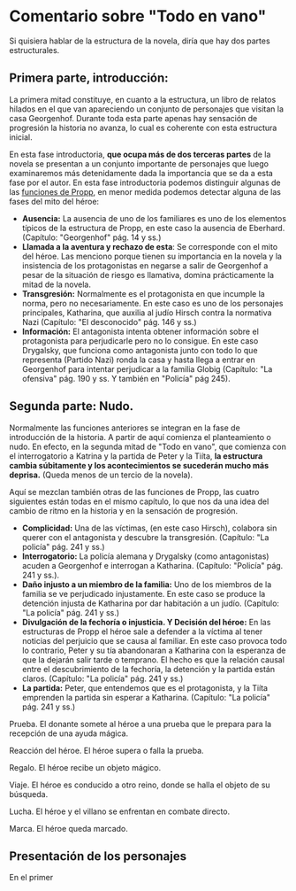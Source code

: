 # Comentario sobre "Todo en vano"

Si quisiera hablar de la estructura de la novela, diría que hay dos partes estructurales.

## Primera parte, introducción:

La primera mitad constituye, en cuanto a la estructura, un libro de relatos hilados en el que van apareciendo un conjunto de personajes que visitan la casa Georgenhof. Durante toda esta parte apenas hay sensación de progresión la historia no avanza, lo cual es coherente con esta estructura inicial. 

En esta fase introductoria, **que ocupa más de dos terceras partes** de la novela se presentan a un conjunto importante de personajes que luego examinaremos más detenidamente dada la importancia que se da a esta fase por el autor. En esta fase introductoria podemos distinguir algunas de las [funciones de Propp](https://elciervoherido.wordpress.com/2017/08/01/la-morfologia-del-cuento-de-vladimir-propp/), en menor medida podemos detectar alguna de las fases del mito del héroe: 

- **Ausencia:** La ausencia de uno de los familiares es uno de los elementos típicos de la estructura de Propp, en este caso la ausencia de Eberhard.(Capítulo: "Georgenhof" pág. 14 y ss.)
- **Llamada a la aventura y rechazo de esta**: Se corresponde con el mito del héroe. Las menciono porque tienen su importancia en la novela y la insistencia de los protagonistas en negarse a salir de Georgenhof a pesar de la situación de riesgo es llamativa, domina prácticamente la mitad de la novela.
- **Transgresión:** Normalmente es el protagonista en que incumple la norma, pero no necesariamente. En este caso es uno de los personajes principales, Katharina, que auxilia al judío Hirsch contra la normativa Nazi (Capítulo: "El desconocido" pág. 146 y ss.)
- **Información:** El antagonista intenta obtener información sobre el protagonista para perjudicarle pero no lo consigue. En este caso Drygalsky, que funciona como antagonista junto con todo lo que representa (Partido Nazi) ronda la casa y hasta llega a entrar en Georgenhof para intentar perjudicar a la familia Globig (Capítulo: "La ofensiva" pág. 190 y ss. Y también en "Policía" pág 245).

## Segunda parte: Nudo.

Normalmente las funciones anteriores se integran en la fase de introducción de la historia. A partir de aquí comienza el planteamiento o nudo. En efecto, en la segunda mitad de "Todo en vano", que comienza con el interrogatorio a Katrina y la partida de Peter y la Tiíta, **la estructura cambia súbitamente y los acontecimientos se sucederán mucho más deprisa.** (Queda menos de un tercio de la novela).

Aquí se mezclan también otras de las funciones de Propp, las cuatro siguientes están todas en el mismo capítulo, lo que nos da una idea del cambio de ritmo en la historia y en la sensación de progresión.

- **Complicidad:** Una de las víctimas, (en este caso Hirsch), colabora sin querer con el antagonista y descubre la transgresión. (Capítulo: "La policía" pág. 241 y ss.)
- **Interrogatorio:** La policía alemana y Drygalsky (como antagonistas) acuden a Georgenhof e interrogan a Katharina. (Capítulo: "Policía" pág. 241 y ss.).
- **Daño injusto a un miembro de la familia:** Uno de los miembros de la familia se ve perjudicado injustamente. En este caso se produce la detención injusta de Katharina por dar habitación a un judío. (Capítulo: "La policía" pág. 241 y ss.)
- **Divulgación de la fechoría o injusticia. Y Decisión del héroe:** En las estructuras de Propp el héroe sale a defender a la víctima al tener noticias del perjuicio que se causa al familiar. En este caso provoca todo lo contrario, Peter y su tía abandonaran a Katharina con la esperanza de que la dejarán salir tarde o temprano. El hecho es que la relación causal entre el descubrimiento de la fechoría, la detención y la partida están claros. (Capítulo: "La policía" pág. 241 y ss.)
- **La partida:** Peter, que entendemos que es el protagonista, y la Tiíta emprenden la partida sin esperar a Katharina. (Capítulo: "La policía" pág. 241 y ss.)





Prueba. El donante somete al héroe a una prueba que le prepara para la recepción de una ayuda mágica.

Reacción del héroe. El héroe supera o falla la prueba.

Regalo. El héroe recibe un objeto mágico.

Viaje. El héroe es conducido a otro reino, donde se halla el objeto de su búsqueda.

Lucha. El héroe y el villano se enfrentan en combate directo.

Marca. El héroe queda marcado.

## Presentación de los personajes

En el primer 
